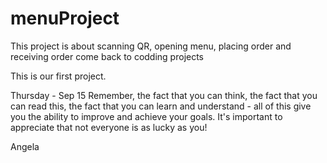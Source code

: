# menuProject
This project is about scanning QR, opening menu, placing order and receiving order
come back to codding projects


This is our first project.

Thursday - Sep 15
Remember, the fact that you can think, the fact that you can read this, the fact that you can learn and understand - all of this give you the ability to improve and achieve your goals. It's important to appreciate that not everyone is as lucky as you!

Angela